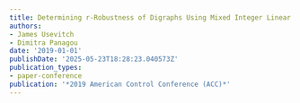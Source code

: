 ```yaml
---
title: Determining r-Robustness of Digraphs Using Mixed Integer Linear Programming
authors:
- James Usevitch
- Dimitra Panagou
date: '2019-01-01'
publishDate: '2025-05-23T18:28:23.040573Z'
publication_types:
- paper-conference
publication: '*2019 American Control Conference (ACC)*'
---
```

